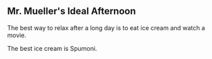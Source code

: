 ## Mr. Mueller's Ideal Afternoon

The best way to relax after a long day is to eat ice cream and watch a movie.

The best ice cream is Spumoni.